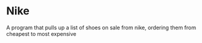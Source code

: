 # Nike
A program that pulls up a list of shoes on sale from nike, ordering them from cheapest to most expensive
